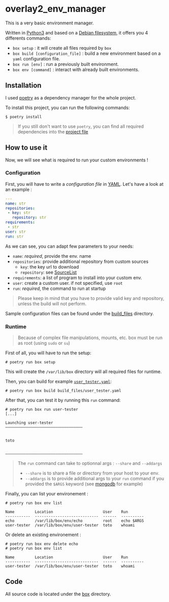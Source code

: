 # overlay2_env_manager

This is a very basic environment manager.

Written in [Python3](https://www.python.org/) and based on a [Debian filesystem](https://refspecs.linuxfoundation.org/FHS_3.0/fhs/index.html), it offers you 4 differents commands:
- `box setup` : it will create all files required by `box`
- `box build [configuration_file]` : build a new environment based on a `yaml` configuration file. 
- `box run [env]` : run a previously built environment.
- `box env [command]` : interact with already built environments.

## Installation

I used [poetry](https://python-poetry.org/) as a dependency manager for the whole project. 

To install this project, you can run the following commands:
```console
$ poetry install
```

> If you still don't want to use `poetry`, you can find all required dependencies into the [project file](pyproject.toml)

## How to use it

Now, we will see what is required to run your custom environments !

### Configuration

First, you will have to write a *configuration file* in [YAML](https://yaml.org/). Let's have a look at an example : 
```yaml
---
name: str
repositories:
 - key: str
   repository: str
requirements:
 - str
user: str
run: str
```

As we can see, you can adapt few parameters to your needs:
- `name`: *required*, provide the env. name
- `repositories`: provide additional repository from custom sources
  - `key`: the key url to download
  - `repository`: see [SourceList](https://wiki.debian.org/fr/SourcesList)
- `requirements`: a list of program to install into your custom env.
- `user`: create a custom user. if not specified, use `root`
- `run`: *required*, the command to run at startup

> Please keep in mind that you have to provide valid key and repository, unless the build will not perform.

Sample configuration files can be found under the [build_files](build_files/) directory.

### Runtime

> Because of complex file manipulations, mounts, etc. box must be run as root (using `sudo` or `su`)

First of all, you will have to run the setup:
```console
# poetry run box setup
```

This will create the `/var/lib/box` directory will all required files for runtime.

Then, you can build for example [`user_tester.yaml`](build_files/user_tester.yaml):
```console
# poetry run box build build_files/user_tester.yaml
```

After that, you can test it by running this `run` command:
```console
# poetry run box run user-tester
[...]

Launching user-tester
––––––––––––––––––––––––––––––––––


toto


––––––––––––––––––––––––––––––––––
```

> The `run` command can take to optionnal args : `--share` and `--addargs`
> - `--share` is to share a file or directory from your host to your env.
> - `--addargs` is to provide additional args to your `run` command if you provided the `$ARGS` keyword (see [mongodb](build_files/mongo.yaml) for example)

Finally, you can list your environement : 
```console
# poetry run box env list

Name         Location                      User    Run
-----------  ----------------------------  ------  ----------
echo         /var/lib/box/env/echo         root    echo $ARGS
user-tester  /var/lib/box/env/user-tester  toto    whoami
```

Or delete an existing environement : 
```console
# poetry run box env delete echo
# poetry run box env list

Name         Location                      User    Run
-----------  ----------------------------  ------  ----------
user-tester  /var/lib/box/env/user-tester  toto    whoami
```

## Code

All source code is located under the [box](box) directory.
